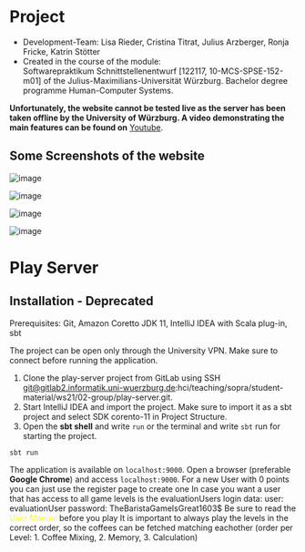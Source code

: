 # Project
- Development-Team: Lisa Rieder, Cristina Titrat, Julius Arzberger, Ronja Fricke, Katrin Stötter
- Created in the course of the module:  
  Softwarepraktikum Schnittstellenentwurf [122117, 10-MCS-SPSE-152-m01] of the Julius-Maximilians-Universität Würzburg. Bachelor degree programme Human-Computer Systems.
  
**Unfortunately, the website cannot be tested live as the server has been taken offline by the University of Würzburg. A video demonstrating the main features can be found on** [Youtube](https://youtu.be/P_uBGOB-F3g).

## Some Screenshots of the website
![image](https://github.com/Distr0hopper/barista-learning-website/assets/100717485/b99b6426-2fd7-4955-ba0b-11ab30367be2)

![image](https://github.com/Distr0hopper/barista-learning-website/assets/100717485/c60255b3-5ef0-48a2-9abf-96b6bac5d216)

![image](https://github.com/Distr0hopper/barista-learning-website/assets/100717485/1a3f3379-1332-4bba-9491-32f4951f305f)

![image](https://github.com/Distr0hopper/barista-learning-website/assets/100717485/4f9f9316-f43e-4aa9-892c-9bff7460f425)




# Play Server
## Installation - Deprecated 
Prerequisites: Git, Amazon Coretto JDK 11, IntelliJ IDEA with Scala plug-in, sbt



The project can be open only through the University VPN. Make sure to connect before running the application.

1. Clone the play-server project from GitLab using SSH git@gitlab2.informatik.uni-wuerzburg.de:hci/teaching/sopra/student-material/ws21/02-group/play-server.git.
2. Start IntelliJ IDEA and import the project. Make sure to import it as a sbt project and select SDK corento-11 in Project Structure.
3. Open the **sbt shell** and write <code>run</code> or the terminal and write <code>sbt</code> run for starting the project.
   
<code>sbt run</code>

The application is available on <code>localhost:9000</code>.
Open a browser (preferable **Google Chrome**) and access <code>localhost:9000</code>.
For a new User with 0 points you can just use the register page to create one
In case you want a user that has access to all game levels is the evaluationUsers login data:
user: evaluationUser
password: TheBaristaGameIsGreat1603$
Be sure to read the <span style="color: yellow;">User Manual</span> before you play
It is important to always play the levels in the correct order, so the coffees can be fetched matching eachother (order per Level: 1. Coffee Mixing, 2. Memory, 3. Calculation)
